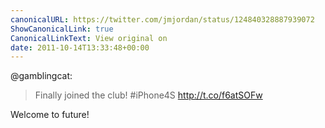 ```yaml
---
canonicalURL: https://twitter.com/jmjordan/status/124840328887939072
ShowCanonicalLink: true
CanonicalLinkText: View original on
date: 2011-10-14T13:33:48+00:00
---
```

@gamblingcat:

> Finally joined the club! #iPhone4S http://t.co/f6atSOFw

Welcome to future!
